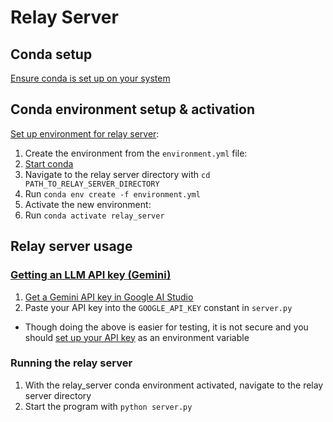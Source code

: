 
# Relay Server

## Conda setup

[Ensure conda is set up on your system](https://www.anaconda.com/docs/getting-started/miniconda/install "Installing Miniconda")

## Conda environment setup & activation

[Set up environment for relay server](https://docs.conda.io/projects/conda/en/latest/user-guide/tasks/manage-environments.html#creating-an-environment-from-an-environment-yml-file "creating environment from environment.yml file"):
1. Create the environment from the `environment.yml` file:
  1. [Start conda](https://docs.conda.io/projects/conda/en/stable/user-guide/getting-started.html#starting-conda)
  2. Navigate to the relay server directory with `cd PATH_TO_RELAY_SERVER_DIRECTORY`
  3. Run `conda env create -f environment.yml`
2. Activate the new environment:
  1. Run `conda activate relay_server`

## Relay server usage

### [Getting an LLM API key (Gemini)](https://ai.google.dev/gemini-api/docs/api-key)

1. [Get a Gemini API key in Google AI Studio](https://aistudio.google.com/app/apikey)
2. Paste your API key into the `GOOGLE_API_KEY` constant in `server.py`
  - Though doing the above is easier for testing, it is not secure and you should [set up your API key](https://ai.google.dev/gemini-api/docs/api-key#set-up-api-key) as an environment variable

### Running the relay server

1. With the relay_server conda environment activated, navigate to the relay server directory
2. Start the program with `python server.py`
